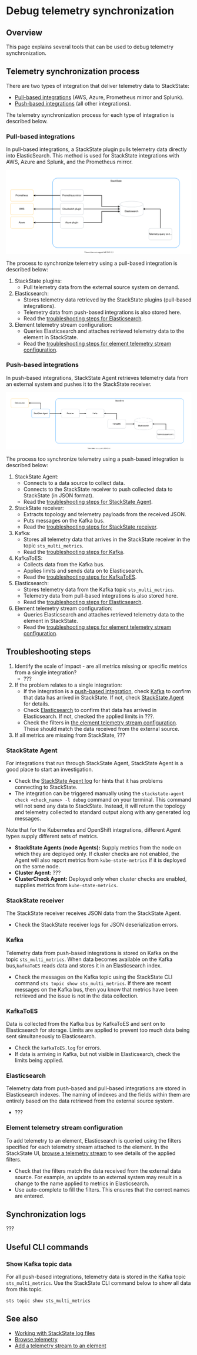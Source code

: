 # Debug telemetry synchronization

## Overview

This page explains several tools that can be used to debug telemetry synchronization.

## Telemetry synchronization process

There are two types of integration that deliver telemetry data to StackState:

- [Pull-based integrations](#pull-based-integrations) (AWS, Azure, Prometheus mirror and Splunk). 
- [Push-based integrations](#push-based-integrations) (all other integrations). 
 
The telemetry synchronization process for each type of integration is described below.

### Pull-based integrations

In pull-based integrations, a StackState plugin pulls telemetry data directly into ElasticSearch. This method is used for StackState integrations with AWS, Azure and Splunk, and the Prometheus mirror. 

![Pull-based telemetry synchronization](/.gitbook/assets/pull-based-telemetry.svg)

The process to synchronize telemetry using a pull-based integration is described below:

1. StackState plugins:
   * Pull telemetry data from the external source system on demand.
2. Elasticsearch:
   * Stores telemetry data retrieved by the StackState plugins (pull-based integrations).
   * Telemetry data from push-based integrations is also stored here.
   * Read the [troubleshooting steps for Elasticsearch](#elasticsearch).
3. Element telemetry stream configuration:
   * Queries Elasticsearch and attaches retrieved telemetry data to the element in StackState.
   * Read the [troubleshooting steps for element telemetry stream configuration](#element-telemetry-stream-configuration).

### Push-based integrations

In push-based integrations, StackState Agent retrieves telemetry data from an external system and pushes it to the StackState receiver. 

![Push-based telemetry synchronization](/.gitbook/assets/push-based-telemetry.svg)

The process too synchronize telemetry using a push-based integration is described below:

1. StackState Agent:
   * Connects to a data source to collect data.
   * Connects to the StackState receiver to push collected data to StackState (in JSON format).
   * Read the [troubleshooting steps for StackState Agent](#stackstate-agent).
2. StackState receiver:
   * Extracts topology and telemetry payloads from the received JSON. 
   * Puts messages on the Kafka bus. 
   * Read the [troubleshooting steps for StackState receiver](#stackstate-receiver).
3. Kafka:
   * Stores all telemetry data that arrives in the StackState receiver in the topic `sts_multi_metrics`.
   * Read the [troubleshooting steps for Kafka](#kafka).
4. KafkaToES:
   * Collects data from the Kafka bus.
   * Applies limits and sends data on to Elasticsearch.
   * Read the [troubleshooting steps for KafkaToES](#kafkatoes).
5. Elasticsearch:
   * Stores telemetry data from the Kafka topic `sts_multi_metrics`.
   * Telemetry data from pull-based integrations is also stored here.
   * Read the [troubleshooting steps for Elasticsearch](#elasticsearch).
6. Element telemetry stream configuration:
   * Queries Elasticsearch and attaches retrieved telemetry data to the element in StackState.
   * Read the [troubleshooting steps for element telemetry stream configuration](#element-telemetry-stream-configuration).

## Troubleshooting steps

1. Identify the scale of impact - are all metrics missing or specific metrics from a single integration?
   * ???
2. If the problem relates to a single integration:
   * If the integration is a [push-based integration](#push-based-integrations), check [Kafka](#kafka) to confirm that data has arrived in StackState. If not, check [StackState Agent](#stackstate-agent) for details.
   * Check [Elasticsearch](#elasticsearch) to confirm that data has arrived in Elasticsearch. If not, checked the applied limits in ???.
   * Check the filters in [the element telemetry stream configuration](#element-telemetry-stream-configuration). These should match the data received from the external source.
3. If all metrics are missing from StackState, ???

### StackState Agent

For integrations that run through StackState Agent, StackState Agent is a good place to start an investigation.
- Check the [StackState Agent log](/setup/agent/about-stackstate-agent.md#deploy-and-run-stackstate-agent-v2) for hints that it has problems connecting to StackState.
- The integration can be triggered manually using the `stackstate-agent check <check_name> -l debug` command on your terminal. This command will not send any data to StackState. Instead, it will return the topology and telemetry collected to standard output along with any generated log messages.

Note that for the Kubernetes and OpenShift integrations, different Agent types supply different sets of metrics. 

- **StackState Agents (node Agents):** Supply metrics from the node on which they are deployed only. If cluster checks are not enabled, the Agent will also report metrics from `kube-state-metrics` if it is deployed on the same node.
- **Cluster Agent:** ???
- **ClusterCheck Agent:** Deployed only when cluster checks are enabled, supplies metrics from `kube-state-metrics`.

### StackState receiver

The StackState receiver receives JSON data from the StackState Agent. 

- Check the StackState receiver logs for JSON deserialization errors. 

### Kafka

Telemetry data from push-based integrations is stored on Kafka on the topic `sts_multi_metrics`. When data becomes available on the Kafka bus,`kafkaToES` reads data and stores it in an Elasticsearch index.

- Check the messages on the Kafka topic using the StackState CLI command `sts topic show sts_multi_metrics`. If there are recent messages on the Kafka bus, then you know that metrics have been retrieved and the issue is not in the data collection.

### KafkaToES

Data is collected from the Kafka bus by KafkaToES and sent on to Elasticsearch for storage. Limits are applied to prevent too much data being sent simultaneously to Elasticsearch.

- Check the `kafkaToES.log` for errors.
- If data is arriving in Kafka, but not visible in Elasticsearch, check the limits being applied.

### Elasticsearch

Telemetry data from push-based and pull-based integrations are stored in Elasticsearch indexes. The naming of indexes and the fields within them are entirely based on the data retrieved from the external source system.

- ???

### Element telemetry stream configuration

To add telemetry to an element, Elasticsearch is queried using the filters specified for each telemetry stream attached to the element. In the StackState UI, [browse a telemetry stream](/use/metrics-and-events/browse-telemetry.md) to see details  of the applied filters.

- Check that the filters match the data received from the external data source. For example, an update to an external system may result in a change to the name applied to metrics in Elasticsearch.
- Use auto-complete to fill the filters. This ensures that the correct names are entered.

## Synchronization logs

???

## Useful CLI commands

### Show Kafka topic data

For all push-based integrations, telemetry data is stored in the Kafka topic `sts_multi_metrics`. Use the StackState CLI command below to show all data from this topic.

```
sts topic show sts_multi_metrics
```

## See also

* [Working with StackState log files](/configure/logging/stackstate-log-files.md)
* [Browse telemetry](/use/metrics-and-events/browse-telemetry.md)
* [Add a telemetry stream to an element](/use/metrics-and-events/add-telemetry-to-element.md)